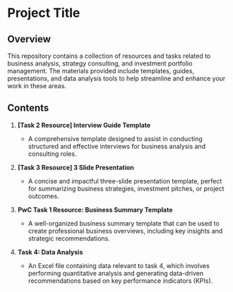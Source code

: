 # Project Title

## Overview
This repository contains a collection of resources and tasks related to business analysis, strategy consulting, and investment portfolio management. The materials provided include templates, guides, presentations, and data analysis tools to help streamline and enhance your work in these areas.

## Contents

1. **[Task 2 Resource] Interview Guide Template**
   - A comprehensive template designed to assist in conducting structured and effective interviews for business analysis and consulting roles.

2. **[Task 3 Resource] 3 Slide Presentation**
   - A concise and impactful three-slide presentation template, perfect for summarizing business strategies, investment pitches, or project outcomes.

3. **PwC Task 1 Resource: Business Summary Template**
   - A well-organized business summary template that can be used to create professional business overviews, including key insights and strategic recommendations.

4. **Task 4: Data Analysis**
   - An Excel file containing data relevant to task 4, which involves performing quantitative analysis and generating data-driven recommendations based on key performance indicators (KPIs).
